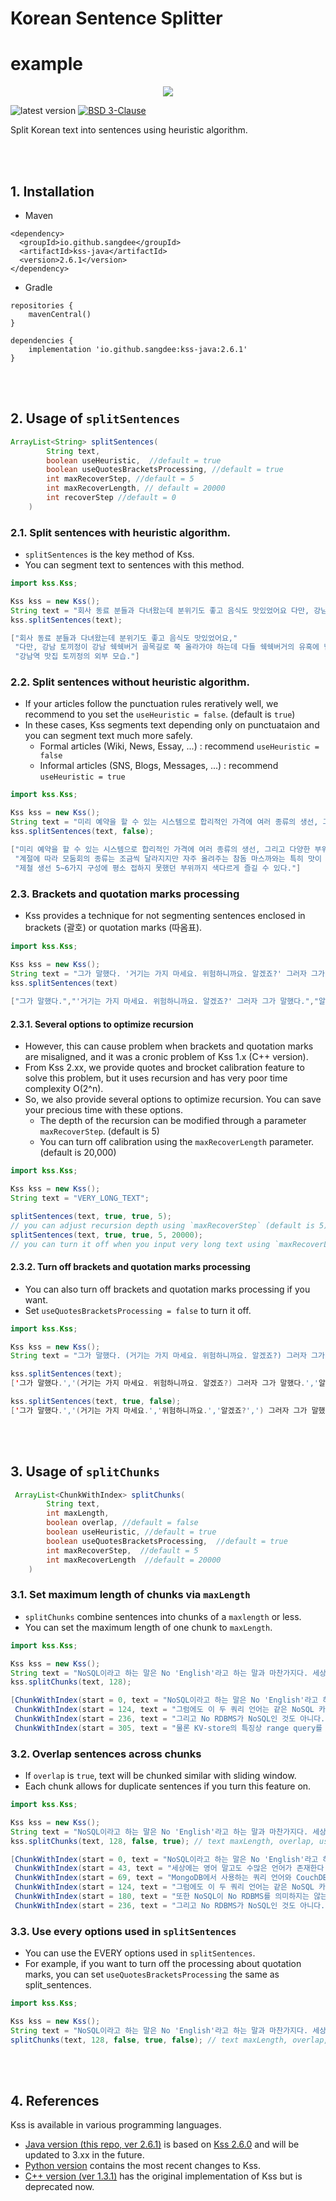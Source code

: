 # Korean Sentence Splitter

# example
<p align='center'>
    <img src="https://raw.github.com/khjde1207/kss_dart/main/datas/example_img.png" />
</p>

<img alt="latest version" src="https://img.shields.io/badge/latest%20version-2.6.1-blue.svg"/> <a href="https://github.com/sangdee/kss-java/blob/master/LICENSE"><img alt="BSD 3-Clause" src="https://img.shields.io/badge/license-BSD%203%20Clause-blue.svg"/></a>

Split Korean text into sentences using heuristic algorithm.

<br><br>

## 1. Installation
- Maven
```console
<dependency>
  <groupId>io.github.sangdee</groupId>
  <artifactId>kss-java</artifactId>
  <version>2.6.1</version>
</dependency>
```
- Gradle
```console
repositories {
    mavenCentral()
}

dependencies {
    implementation 'io.github.sangdee:kss-java:2.6.1'
}
```

<br><br>

## 2. Usage of `splitSentences`

```java
ArrayList<String> splitSentences(
        String text,
        boolean useHeuristic,  //default = true
        boolean useQuotesBracketsProcessing, //default = true
        int maxRecoverStep, //default = 5
        int maxRecoverLength, // default = 20000
        int recoverStep //default = 0
    ) 
```

### 2.1. Split sentences with heuristic algorithm.
- `splitSentences` is the key method of Kss.
- You can segment text to sentences with this method.

```java
import kss.Kss;

Kss kss = new Kss();
String text = "회사 동료 분들과 다녀왔는데 분위기도 좋고 음식도 맛있었어요 다만, 강남 토끼정이 강남 쉑쉑버거 골목길로 쭉 올라가야 하는데 다들 쉑쉑버거의 유혹에 넘어갈 뻔 했답니다 강남역 맛집 토끼정의 외부 모습.";
kss.splitSentences(text);
```
```java
["회사 동료 분들과 다녀왔는데 분위기도 좋고 음식도 맛있었어요,"
 "다만, 강남 토끼정이 강남 쉑쉑버거 골목길로 쭉 올라가야 하는데 다들 쉑쉑버거의 유혹에 넘어갈 뻔 했답니다,"
 "강남역 맛집 토끼정의 외부 모습."]
```

### 2.2. Split sentences without heuristic algorithm.
- If your articles follow the punctuation rules reratively well, we recommend to you set the `useHeuristic = false`. (default is `true`)
- In these cases, Kss segments text depending only on punctuataion and you can segment text much more safely.
  - Formal articles (Wiki, News, Essay, ...) : recommend `useHeuristic = false`
  - Informal articles (SNS, Blogs, Messages, ...) : recommend `useHeuristic = true`

```java
import kss.Kss;

Kss kss = new Kss();
String text = "미리 예약을 할 수 있는 시스템으로 합리적인 가격에 여러 종류의 생선, 그리고 다양한 부위를 즐길 수 있기 때문이다. 계절에 따라 모둠회의 종류는 조금씩 달라지지만 자주 올려주는 참돔 마스까와는 특히 맛이 매우 좋다. 일반 모둠회도 좋지만 좀 더 특별한 맛을 즐기고 싶다면 특수 부위 모둠회를 추천한다 제철 생선 5~6가지 구성에 평소 접하지 못했던 부위까지 색다르게 즐길 수 있다.";
kss.splitSentences(text, false);  
```
```java
["미리 예약을 할 수 있는 시스템으로 합리적인 가격에 여러 종류의 생선, 그리고 다양한 부위를 즐길 수 있기 때문이다.", 
 "계절에 따라 모둠회의 종류는 조금씩 달라지지만 자주 올려주는 참돔 마스까와는 특히 맛이 매우 좋다.", 
 "제철 생선 5~6가지 구성에 평소 접하지 못했던 부위까지 색다르게 즐길 수 있다."]
```

### 2.3. Brackets and quotation marks processing
- Kss provides a technique for not segmenting sentences enclosed in brackets (괄호) or quotation marks (따옴표).

```java
import kss.Kss;

Kss kss = new Kss();
String text = "그가 말했다. '거기는 가지 마세요. 위험하니까요. 알겠죠?' 그러자 그가 말했다. 알겠어요.";
kss.splitSentences(text)
        
["그가 말했다.","'거기는 가지 마세요. 위험하니까요. 알겠죠?' 그러자 그가 말했다.","알겠어요."]
```

#### 2.3.1. Several options to optimize recursion
- However, this can cause problem when brackets and quotation marks are misaligned, and it was a cronic problem of Kss 1.x (C++ version).
- From Kss 2.xx, we provide quotes and brocket calibration feature to solve this problem, but it uses recursion and has very poor time complexity O(2^n).
- So, we also provide several options to optimize recursion. You can save your precious time with these options.
  - The depth of the recursion can be modified through a parameter `maxRecoverStep`. (default is 5)
  - You can turn off calibration using the `maxRecoverLength` parameter. (default is 20,000)

```java
import kss.Kss;

Kss kss = new Kss();
String text = "VERY_LONG_TEXT";

splitSentences(text, true, true, 5);
// you can adjust recursion depth using `maxRecoverStep` (default is 5)
splitSentences(text, true, true, 5, 20000);
// you can turn it off when you input very long text using `maxRecoverLength` (default is 20000)
```

#### 2.3.2. Turn off brackets and quotation marks processing
- You can also turn off brackets and quotation marks processing if you want.
- Set `useQuotesBracketsProcessing = false` to turn it off.

```java
import kss.Kss;

Kss kss = new Kss();
String text = "그가 말했다. (거기는 가지 마세요. 위험하니까요. 알겠죠?) 그러자 그가 말했다. 알겠어요.";

kss.splitSentences(text);
['그가 말했다.','(거기는 가지 마세요. 위험하니까요. 알겠죠?) 그러자 그가 말했다.','알겠어요.']

kss.splitSentences(text, true, false);
['그가 말했다.','(거기는 가지 마세요.','위험하니까요.','알겠죠?',') 그러자 그가 말했다.','알겠어요.']
```

<br><br>

## 3. Usage of `splitChunks`
```java
 ArrayList<ChunkWithIndex> splitChunks(
        String text, 
        int maxLength,
        boolean overlap, //default = false
        boolean useHeuristic, //default = true
        boolean useQuotesBracketsProcessing,  //default = true
        int maxRecoverStep,  //default = 5
        int maxRecoverLength  //default = 20000
    ) 
```

### 3.1. Set maximum length of chunks via `maxLength`
- `splitChunks` combine sentences into chunks of a `maxlength` or less.
- You can set the maximum length of one chunk to `maxLength`.

```java
import kss.Kss;

Kss kss = new Kss();
String text = "NoSQL이라고 하는 말은 No 'English'라고 하는 말과 마찬가지다. 세상에는 영어 말고도 수많은 언어가 존재한다. MongoDB에서 사용하는 쿼리 언어와 CouchDB에서 사용하는 쿼리 언어는 서로 전혀 다르다. 그럼에도 이 두 쿼리 언어는 같은 NoSQL 카테고리에 속한다. 어쨌거나 SQL이 아니기 때문이다. 또한 NoSQL이 No RDBMS를 의미하지는 않는다. BerkleyDB같은 예외가 있기 때문이다. 그리고 No RDBMS가 NoSQL인 것도 아니다. SQL호환 레이어를 제공하는 KV-store라는 예외가 역시 존재한다. 물론 KV-store의 특징상 range query를 where절에 넣을 수 없으므로 완전한 SQL은 못 되고 SQL의 부분집합 정도를 제공한다.";
kss.splitChunks(text, 128);
```
```java
[ChunkWithIndex(start = 0, text = "NoSQL이라고 하는 말은 No 'English'라고 하는 말과 마찬가지다. 세상에는 영어 말고도 수많은 언어가 존재한다. MongoDB에서 사용하는 쿼리 언어와 CouchDB에서 사용하는 쿼리 언어는 서로 전혀 다르다."),
 ChunkWithIndex(start = 124, text = "그럼에도 이 두 쿼리 언어는 같은 NoSQL 카테고리에 속한다. 어쨌거나 SQL이 아니기 때문이다. 또한 NoSQL이 No RDBMS를 의미하지는 않는다. BerkleyDB같은 예외가 있기 때문이다."),
 ChunkWithIndex(start = 236, text = "그리고 No RDBMS가 NoSQL인 것도 아니다. SQL호환 레이어를 제공하는 KV-store라는 예외가 역 시 존재한다."),
 ChunkWithIndex(start = 305, text = "물론 KV-store의 특징상 range query를 where절에 넣을 수 없으므로 완전한 SQL은 못 되고 SQL의 부분집합 정도를 제공한다.")]
```

### 3.2. Overlap sentences across chunks
- If `overlap` is `true`, text will be chunked similar with sliding window.
- Each chunk allows for duplicate sentences if you turn this feature on.

```java
import kss.Kss;

Kss kss = new Kss();
String text = "NoSQL이라고 하는 말은 No 'English'라고 하는 말과 마찬가지다. 세상에는 영어 말고도 수많은 언어가 존재한다. MongoDB에서 사용하는 쿼리 언어와 CouchDB에서 사용하는 쿼리 언어는 서로 전혀 다르다. 그럼에도 이 두 쿼리 언어는 같은 NoSQL 카테고리에 속한다. 어쨌거나 SQL이 아니기 때문이다. 또한 NoSQL이 No RDBMS를 의미하지는 않는다. BerkleyDB같은 예외가 있기 때문이다. 그리고 No RDBMS가 NoSQL인 것도 아니다. SQL호환 레이어를 제공하는 KV-store라는 예외가 역시 존재한다. 물론 KV-store의 특징상 range query를 where절에 넣을 수 없으므로 완전한 SQL은 못 되고 SQL의 부분집합 정도를 제공한다.";
kss.splitChunks(text, 128, false, true); // text maxLength, overlap, useHeuristic,
```
```java
[ChunkWithIndex(start = 0, text = "NoSQL이라고 하는 말은 No 'English'라고 하는 말과 마찬가지다. 세상에는 영어 말고도 수많은 언어가 존재한다. MongoDB에서 사용하는 쿼리 언어와 CouchDB에서 사용하는 쿼리 언어는 서로 전혀 다르다."),
 ChunkWithIndex(start = 43, text = "세상에는 영어 말고도 수많은 언어가 존재한다. MongoDB에서 사용하는 쿼리 언어와 CouchDB에서 사용하는 쿼리 언어는 서로 전혀 다르다. 그럼에도 이 두 쿼리 언어는 같은 NoSQL 카테고리에 속한다."),
 ChunkWithIndex(start = 69, text = "MongoDB에서 사용하는 쿼리 언어와 CouchDB에서 사용하는 쿼리 언어는 서로 전혀 다르다. 그럼 에도 이 두 쿼리 언어는 같은 NoSQL 카테고리에 속한다. 어쨌거나 SQL이 아니기 때문이다."),
 ChunkWithIndex(start = 124, text = "그럼에도 이 두 쿼리 언어는 같은 NoSQL 카테고리에 속한다. 어쨌거나 SQL이 아니기 때문이다. 또한 NoSQL이 No RDBMS를 의미하지는 않는다. BerkleyDB같은 예외가 있기 때문이다."),
 ChunkWithIndex(start = 180, text = "또한 NoSQL이 No RDBMS를 의미하지는 않는다. BerkleyDB같은 예외가 있기 때문이다. 그리고 No RDBMS가 NoSQL인 것도 아니다. SQL호환 레이어를 제공하는 KV-store라는 예외가 역시 존재한다."),
 ChunkWithIndex(start = 236, text = "그리고 No RDBMS가 NoSQL인 것도 아니다. SQL호환 레이어를 제공하는 KV-store라는 예외가 역 시 존재한다. 물론 KV-store의 특징상 range query를 where절에 넣을 수 없으므로 완전한 SQL은 못 되고 SQL의 부분집합 정도를 제공한다.")]
```

### 3.3. Use every options used in `splitSentences`
- You can use the EVERY options used in `splitSentences`.
- For example, if you want to turn off the processing about quotation marks, you can set `useQuotesBracketsProcessing` the same as split_sentences.

```java
import kss.Kss;

Kss kss = new Kss();
String text = "NoSQL이라고 하는 말은 No 'English'라고 하는 말과 마찬가지다. 세상에는 영어 말고도 수많은 언어가 존재한다. MongoDB에서 사용하는 쿼리 언어와 CouchDB에서 사용하는 쿼리 언어는 서로 전혀 다르다. 그럼에도 이 두 쿼리 언어는 같은 NoSQL 카테고리에 속한다. 어쨌거나 SQL이 아니기 때문이다. 또한 NoSQL이 No RDBMS를 의미하지는 않는다. BerkleyDB같은 예외가 있기 때문이다. 그리고 No RDBMS가 NoSQL인 것도 아니다. SQL호환 레이어를 제공하는 KV-store라는 예외가 역시 존재한다. 물론 KV-store의 특징상 range query를 where절에 넣을 수 없으므로 완전한 SQL은 못 되고 SQL의 부분집합 정도를 제공한다.";
splitChunks(text, 128, false, true, false); // text maxLength, overlap, useHeuristic, useQuotesBracketsProcessing,
```
<br><br>

## 4. References
Kss is available in various programming languages.
- [Java version (this repo, ver 2.6.1)](https://github.com/sangdee/kss-java) is based on [Kss 2.6.0](https://github.com/hyunwoongko/kss/blob/main/docs/UPDATE.md#kss-260) and will be updated to 3.xx in the future.
- [Python version](https://github.com/hyunwoongko/kss) contains the most recent changes to Kss.
- [C++ version (ver 1.3.1)](https://github.com/likejazz/korean-sentence-splitter) has the original implementation of Kss but is deprecated now.

